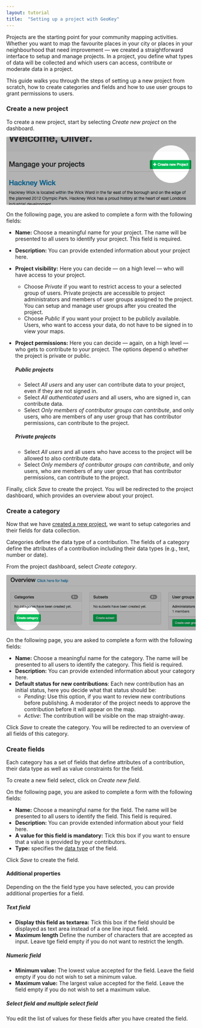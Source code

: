 ```yaml
---
layout: tutorial
title:  "Setting up a project with GeoKey"
---
```


Projects are the starting point for your community mapping activities. Whether you want to map the favourite places in your city or places in your neighbourhood that need improvement — we created a straightforward interface to setup and manage projects. In a project, you define what types of data will be collected and which users can access, contribute or moderate data in a project.

This guide walks you through the steps of setting up a new project from scratch, how to create categories and fields and how to use user groups to grant permissions to users.

### Create a new project

To create a new project, start by selecting *Create new project* on the dashboard.

![Create project](/img/how-to-create-project-01.png)

On the following page, you are asked to complete a form with the following fields:

- **Name:** Choose a meaningful name for your project. The name will be presented to all users to identify your project. This field is required.
- **Description:** You can provide extended information about your project here.
- **Project visibility:** Here you can decide — on a high level — who will have access to your project.
    - Choose *Private* if you want to restrict access to your a selected group of users. Private projects are accessible to project administrators and members of user groups assigned to the project. You can setup and manage user groups after you created the project.
    - Choose *Public* if you want your project to be publicly available. Users, who want to access your data, do not have to be signed in to view your maps.
- **Project permissions:** Here you can decide — again, on a high level — who gets to contribute to your project. The options depend o whether the project is private or public.

    ##### Public projects

    - Select *All users* and any user can contribute data to your project, even if they are not signed in.
    - Select *All authenticated users* and all users, who are signed in, can contribute data.
    - Select *Only members of contributor groups can cantribute*, and only users, who are members of any user group that has contributor permissions, can contribute to the project.

    ##### Private projects

    - Select *All users* and all users who have access to the project will be allowed to also contribute data.
    - Select *Only members of contributor groups can cantribute*, and only users, who are members of any user group that has contributor permissions, can contribute to the project.

Finally, click _Save_ to create the project. You will be redirected to the project dashboard, which provides an overview about your project.

### Create a category

Now that we have [created a new project](#create-a-new-project), we want to setup categories and their fields for data collection.

Categories define the data type of a contribution. The fields of a category define the attributes of a contribution including their data types (e.g., text, number or date).

From the project dashboard, select _Create category_.

![Create category](/img/how-to-create-project-02.png)

On the following page, you are asked to complete a form with the following fields:

- **Name:** Choose a meaningful name for the category. The name will be presented to all users to identify the category. This field is required.
- **Description:** You can provide extended information about your category here.
- **Default status for new contributions**: Each new contribution has an initial status, here you decide what that status should be:
    - *Pending*: Use this option, if you want to review new contributions before publishing. A moderator of the project needs to approve the contribution before it will appear on the map.
    - *Active*: The contribution will be visible on the map straight-away.

Click _Save_ to create the category. You will be redirected to an overview of all fields of this category.

### Create fields

Each category has a set of fields that define attributes of a contribution, their data type as well as value constraints for the field.

To create a new field select, click on _Create new field_.

On the following page, you are asked to complete a form with the following fields:

- **Name:** Choose a meaningful name for the field. The name will be presented to all users to identify the field. This field is required.
- **Description:** You can provide extended information about your field here.
- **A value for this field is mandatory:** Tick this box if you want to ensure that a value is provided by your contributors.
- **Type:** specifies the [data type](/help/field-types.html) of the field.

Click _Save_ to create the field.

#### Additional properties

Depending on the the field type you have selected, you can provide additional properties for a field.

##### Text field

- **Display this field as textarea:** Tick this box if the field should be displayed as text area instead of a one line input field.
- **Maximum length** Define the number of characters that are accepted as input. Leave tge field empty if you do not want to restrict the length.

##### Numeric field

- **Minimum value:** The lowest value accepted for the field. Leave the field empty if you do not wish to set a minimum value.
- **Maximum value:** The largest value accepted for the field. Leave the field empty if you do not wish to set a maximum value.

##### Select field and multiple select field

You edit the list of values for these fields after you have created the field.
